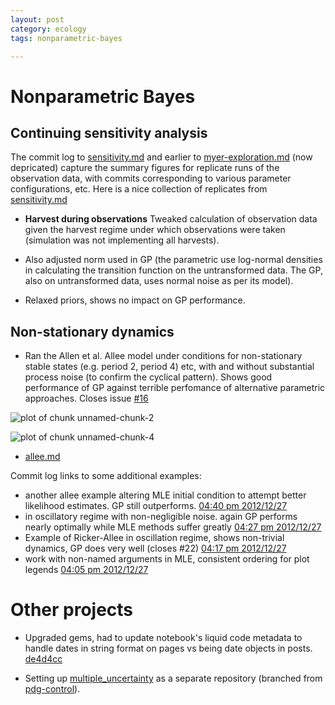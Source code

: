 ```yaml
---
layout: post
category: ecology
tags: nonparametric-bayes

---
```



# Nonparametric Bayes


## Continuing sensitivity analysis

The commit log to [sensitivity.md](https://github.com/cboettig/nonparametric-bayes/commits/af970f7c4ac759b95fca929b87cd06d45a5d2178/inst/examples/sensitivity.md) and earlier to [myer-exploration.md](https://github.com/cboettig/nonparametric-bayes/commits/6aba5dce46370c600351eff270a76a664dacc7db/inst/examples/myers-exploration.md) (now depricated) capture the summary figures for replicate runs of the observation data, with commits corresponding to various parameter configurations, etc. Here is a nice collection of replicates from [sensitivity.md](https://github.com/cboettig/nonparametric-bayes/blob/af970f7c4ac759b95fca929b87cd06d45a5d2178/inst/examples/sensitivity.md)

* **Harvest during observations** Tweaked calculation of observation data given the harvest regime under which observations were taken (simulation was not implementing all harvests).  

* Also adjusted norm used in GP (the parametric use log-normal densities in calculating the transition function on the untransformed data.  The GP, also on untransformed data, uses normal noise as per its model).  

* Relaxed priors, shows no impact on GP performance.  



## Non-stationary dynamics 

* Ran the Allen et al. Allee model under conditions for non-stationary stable states (e.g. period 2, period 4) etc, with and without substantial process noise (to confirm the cyclical pattern). Shows good performance of GP against terrible perfomance of alternative parametric approaches.  Closes issue [#16](https://github.com/cboettig/nonparametric-bayes/issues/16)

![plot of chunk unnamed-chunk-2](/2012/assets/figures/2012-12-27-16-11-45-5da7c1081b-unnamed-chunk-2.png) 


![plot of chunk unnamed-chunk-4](/2012/assets/figures/2012-12-27-16-13-35-5da7c1081b-unnamed-chunk-4.png) 


* [allee.md](https://github.com/cboettig/nonparametric-bayes/blob/da0fb51032334c0e11f962674d4022cc04b2279b/inst/examples/allee.md)

Commit log links to some additional examples: 

- another allee example altering MLE initial condition to attempt better likelihood estimates.  GP still outperforms. [04:40 pm 2012/12/27](https://github.com/cboettig/nonparametric-bayes/commit/606350a764ff9998e87216f627ee94c1dce12460)
- in oscillatory regime with non-negligible noise.  again GP performs nearly optimally while MLE methods suffer greatly [04:27 pm 2012/12/27](https://github.com/cboettig/nonparametric-bayes/commit/4c05a9ca5864a5983fae4a6e015f2bc1b2c3e1c0)
- Example of Ricker-Allee in oscillation regime, shows non-trivial dynamics, GP does very well (closes #22) [04:17 pm 2012/12/27](https://github.com/cboettig/nonparametric-bayes/commit/da0fb51032334c0e11f962674d4022cc04b2279b)
- work with non-named arguments in MLE, consistent ordering for plot legends [04:05 pm 2012/12/27](https://github.com/cboettig/nonparametric-bayes/commit/5da7c1081b1c260e95f9808fc3c698d12e3b7cbd)



# Other projects

* Upgraded gems, had to update notebook's liquid code metadata to handle dates in string format on pages vs being date objects in posts.  [de4d4cc](https://github.com/cboettig/labnotebook/commit/de4d4cc0737eb5d16ca1785edcb39c01c646080a)

* Setting up [multiple_uncertainty](https://github.com/cboettig/multiple_uncertainty) as a separate repository (branched from [pdg-control](https://github.com/cboettig/pdg_control)).


